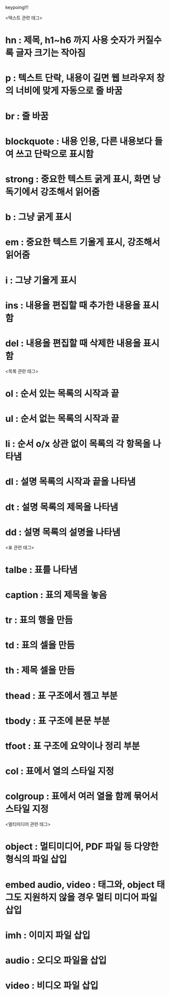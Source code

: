 keypoing!!!

<텍스트 관련 태그>

# hn : 제목, h1~h6 까지 사용 숫자가 커질수록 글자 크기는 작아짐

# p : 텍스트 단락, 내용이 길면 웹 브라우저 창의 너비에 맞게 자동으로 줄 바꿈

# br : 줄 바꿈

# blockquote : 내용 인용, 다른 내용보다 들여 쓰고 단락으로 표시함

# strong : 중요한 텍스트 굵게 표시, 화면 낭독기에서 강조해서 읽어줌

# b : 그냥 굵게 표시

# em : 중요한 텍스트 기울게 표시, 강조해서 읽어줌

# i : 그냥 기울게 표시

# ins : 내용을 편집할 때 추가한 내용을 표시함

# del : 내용을 편집할 때 삭제한 내용을 표시함


<목록 관련 태그>

# ol : 순서 있는 목록의 시작과 끝

# ul : 순서 없는 목록의 시작과 끝

# li : 순서 o/x 상관 없이 목록의 각 항목을 나타냄

# dl : 설명 목록의 시작과 끝을 나타냄

# dt : 설명 목록의 제목을 나타냄

# dd : 설명 목록의 설명을 나타냄


<표 관련 태그>

# talbe : 표를 나타냄

# caption : 표의 제목을 놓음

# tr : 표의 행을 만듬

# td : 표의 셀을 만듬

# th : 제목 셀을 만듬

# thead : 표 구조에서 젬고 부분

# tbody : 표 구조에 본문 부분

# tfoot : 표 구조에 요약이나 정리 부분

# col : 표에서 열의 스타일 지정

# colgroup : 표에서 여러 열을 함께 묶어서 스타일 지정


<멀티미디어 관련 태그>

# object : 멀티미디어, PDF 파일 등 다양한 형식의 파일 삽입

# embed audio, video : 태그와, object 태그도 지원하지 않을 경우 멀티 미디어 파일 삽입

# imh : 이미지 파일 삽입

# audio : 오디오 파일을 삽입

# video : 비디오 파일 삽입